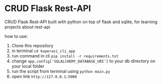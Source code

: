 # CRUD Flask Rest-API
CRUD Flask Rest-API built with python on top of flask and sqlite, for learning projects about rest-api

how to use:
  1. Clone this repository
  2. in terminal `cd koperasi_cli_app`
  3. run command in cli `pip install -r requirements.txt`
  4. change `app.config['SQLALCHEMY_DATABASE_URI']` to your db directory on your local folder
  5. run the script from terminal using `python main.py`
  6. open link `http://127.0.0.1:5000`